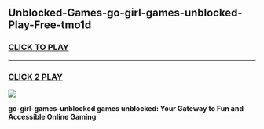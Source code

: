 
## Unblocked-Games-go-girl-games-unblocked-Play-Free-tmo1d
<h3>
<a href="https://premium76.site?title=go-girl-games-unblocked&ref=10A">CLICK TO PLAY</a></h3>
<hr>

<h3>
<a href="https://premium76.site?title=go-girl-games-unblocked&ref=10A">CLICK 2 PLAY</a>
  
</h3>

<a href="https://premium76.site?title=go-girl-games-unblocked&ref=10A"><img src="https://clearcache.store/games.png"></a>


**go-girl-games-unblocked games unblocked: Your Gateway to Fun and Accessible Online Gaming**
